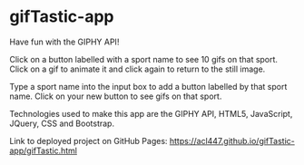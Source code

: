 # gifTastic-app

Have fun with the GIPHY API! 

Click on a button labelled with a sport name to see 10 gifs on that sport. Click on a gif to animate it and click again to return to the still image. 

Type a sport name into the input box to add a button labelled by that sport name. Click on your new button to see gifs on that sport.

Technologies used to make this app are the GIPHY API, HTML5, JavaScript, JQuery, CSS and Bootstrap.


Link to deployed project on GitHub Pages: https://acl447.github.io/gifTastic-app/gifTastic.html




